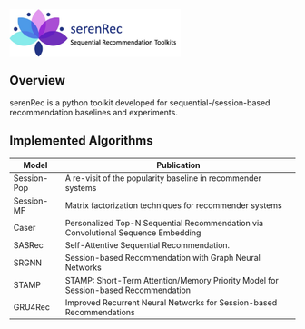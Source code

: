 <p align="left">
<img src="seren/logo.jpg" align="center" width="60%" style="margin: 0 auto">
</p>

## Overview

serenRec is a python toolkit developed for sequential-/session-based recommendation baselines and experiments.

## Implemented Algorithms

| **Model** | **Publication** |
|-----------|-----------------|
| Session-Pop | A re-visit of the popularity baseline in recommender systems |
| Session-MF | Matrix factorization techniques for recommender systems |
| Caser | Personalized Top-N Sequential Recommendation via Convolutional Sequence Embedding |
| SASRec | Self-Attentive Sequential Recommendation. |
| SRGNN | Session-based Recommendation with Graph Neural Networks |
| STAMP | STAMP: Short-Term Attention/Memory Priority Model for Session-based Recommendation |
| GRU4Rec | Improved Recurrent Neural Networks for Session-based Recommendations |
